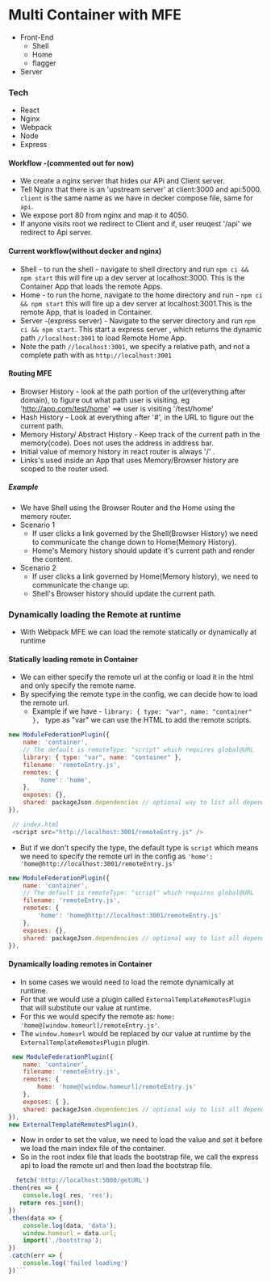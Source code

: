 # Multi Container with MFE

- Front-End
   - Shell
   - Home
   - flagger
- Server


### Tech 
- React
- Nginx
- Webpack
- Node
- Express


#### Workflow -(commented out for now)
- We create a nginx server that hides our APi and Client server.
- Tell Nginx that there is an 'upstream server' at client:3000 and api:5000.
 `client` is the same name as we have in decker compose file, same for `api`.
- We expose port 80 from nginx and map it to 4050.
- If anyone visits root we redirect to Client and if, user reuqest '/api' we redirect to Api server.
  

#### Current workflow(without docker and nginx)
- Shell - to run the shell - navigate to shell directory and run `npm ci && npm start` this will fire up a dev server at localhost:3000. This is the Container App that loads the remote Apps.
- Home - to run the home, navigate to the home directory and run  - `npm ci && npm start` this will fire up a dev server at localhost:3001.This is the remote App, that is loaded in Container.
- Server -(express server) - Navigate to the server directory and run `npm ci && npm start`. This start a express server , which returns the dynamic path `//localhost:3001` to load Remote Home App.
- Note the path `//localhost:3001`, we specify a relative path, and not a complete path with as `http://localhost:3001`


#### Routing MFE
- Browser History - look at the path portion of the url(everything after domain), to figure out what path user is visiting. eg 'http://app.com/test/home' ==> user is visiting '/test/home'
- Hash History - Look at everything after '#', in the URL to figure out the current path.
- Memory History/ Abstract History - Keep track of the current path in the memory(code). Does not uses the address in address bar. 
- Initial value of memory history in react router is always '/' .
- Links's used inside an App that uses Memory/Browser history are scoped to the router used.

##### Example 
- We have Shell using the Browser Router and the Home using the memory router.
- Scenario 1
    - If user clicks a link governed by the Shell(Browser History) we need to communicate the change down to Home(Memory History).
    - Home's Memory history should update it's current path and render the content.
- Scenario 2
    - If user clicks a link governed by Home(Memory history), we need to communicate the change up.
    - Shell's Browser history should update the current path. 


### Dynamically loading the Remote at runtime
- With Webpack MFE we can load the remote statically or dynamically at runtime
  
#### Statically loading remote in Container
- We can either  specify the remote url at the config or load it in the html and only specify the remote name.
- By specifying the remote type in the config, we can decide how to load the remote url.
  - Example if we have - `library: { type: "var", name: "container" }, ` type as "var" we can use the HTML to add the remote scripts.
```js
new ModuleFederationPlugin({
    name: 'container',
    // The default is remoteType: "script" which requires global@URL
    library: { type: "var", name: "container" }, 
    filename: 'remoteEntry.js',
    remotes: {
        'home': 'home',
    },
    exposes: {},
    shared: packageJson.dependencies // optional way to list all dependencies as shared
}),

 // index.html
 <script src="http://localhost:3001/remoteEntry.js" />
```
  - But if we don't specify the type, the default type is `script` which means we need to specify the remote url in the config as 
   `'home': 'home@http://localhost:3001/remoteEntry.js'`
```js
new ModuleFederationPlugin({
    name: 'container',
    // The default is remoteType: "script" which requires global@URL
    filename: 'remoteEntry.js',
    remotes: {
        'home': 'home@http://localhost:3001/remoteEntry.js'
    },
    exposes: {},
    shared: packageJson.dependencies // optional way to list all dependencies as shared
}),
```   

#### Dynamically loading remotes in Container
- In some cases we would need to load the remote dynamically at runtime.
- For that we would use a plugin called `ExternalTemplateRemotesPlugin` that will substitute our value at runtime.
- For this we would specify the remote as:
   `home: 'home@[window.homeurl]/remoteEntry.js'`.
- The `window.homeurl` would be replaced by our value at runtime by the `ExternalTemplateRemotesPlugin` plugin.

```js
 new ModuleFederationPlugin({
    name: 'container',
    filename: 'remoteEntry.js',
    remotes: {
        home: 'home@[window.homeurl]/remoteEntry.js'
    },
    exposes: { },
    shared: packageJson.dependencies // optional way to list all dependencies as shared
}),
new ExternalTemplateRemotesPlugin(),
```
- Now in order to set the value, we need to load the value and set it before we load the main index file of the container.
- So in the root index file that loads the bootstrap file, we call the express api to load the remote url and then load the bootstrap file.
  
```js
  fetch('http://localhost:5000/getURL')
.then(res => {
    console.log( res, 'res');
   return res.json();
})
.then(data => {
    console.log(data, 'data');
    window.homeurl = data.url;
    import('./bootstrap');
})
.catch(err => {
    console.log('failed loading')
})```

